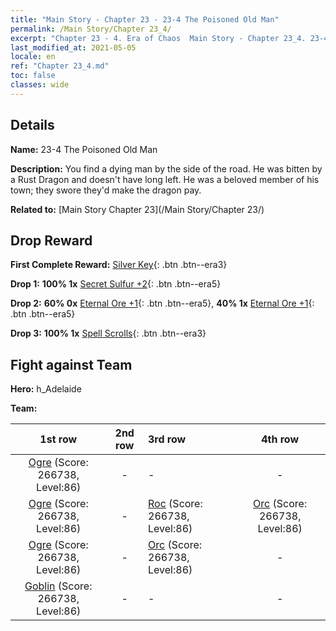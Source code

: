 ```yaml
---
title: "Main Story - Chapter 23 - 23-4 The Poisoned Old Man"
permalink: /Main Story/Chapter 23_4/
excerpt: "Chapter 23 - 4. Era of Chaos  Main Story - Chapter 23_4. 23-4 The Poisoned Old Man"
last_modified_at: 2021-05-05
locale: en
ref: "Chapter 23_4.md"
toc: false
classes: wide
---
```


## Details

 **Name:** 23-4 The Poisoned Old Man

 **Description:** You find a dying man by the side of the road. He was bitten by a Rust Dragon and doesn't have long left. He was a beloved member of his town; they swore they'd make the dragon pay.

 **Related to:** [Main Story Chapter 23](/Main Story/Chapter 23/)

## Drop Reward

 **First Complete Reward:** [Silver Key](/Items/con_693/){: .btn .btn--era3}

 **Drop 1:** **100% 1x** [Secret Sulfur +2](/Items/mat_78/){: .btn .btn--era5}

 **Drop 2:** **60% 0x** [Eternal Ore +1](/Items/mat_68/){: .btn .btn--era5}, **40% 1x** [Eternal Ore +1](/Items/mat_68/){: .btn .btn--era5}

 **Drop 3:** **100% 1x** [Spell Scrolls](/Items/con_694/){: .btn .btn--era3}


## Fight against Team
 **Hero:** h_Adelaide

 **Team:**


  | 1st row | 2nd row | 3rd row | 4th row |
  |:----:|:----:|:----|:----:|
  | [Ogre](/units/Ogre/) (Score: 266738, Level:86)  | - | - | - |
  | [Ogre](/units/Ogre/) (Score: 266738, Level:86)  | - | [Roc](/units/Roc/) (Score: 266738, Level:86)  | [Orc](/units/Orc/) (Score: 266738, Level:86)  |
  | [Ogre](/units/Ogre/) (Score: 266738, Level:86)  | - | [Orc](/units/Orc/) (Score: 266738, Level:86)  | - |
  | [Goblin](/units/Goblin/) (Score: 266738, Level:86)  | - | - | - |



